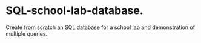 # SQL-school-lab-database.
Create from scratch an SQL database  for a school lab and demonstration of  multiple queries.
